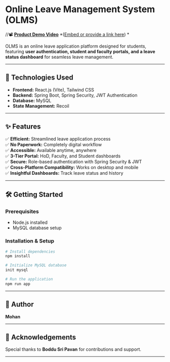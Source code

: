 # Online Leave Management System (OLMS)

//📽 **[Product Demo Video](#)** *([Embed or provide a link here](https://drive.google.com/file/d/17T9Ow1sjP7058_nmMdNgIK7YNv9RhdYI/view?usp=drive_link)) *

OLMS is an online leave application platform designed for students, featuring **user authentication, student and faculty portals, and a leave status dashboard** for seamless leave management.

---

## **🚀 Technologies Used**  
- **Frontend:** React.js (Vite), Tailwind CSS  
- **Backend:** Spring Boot, Spring Security, JWT Authentication  
- **Database:** MySQL  
- **State Management:** Recoil  

---

## **✨ Features**  
✅ **Efficient:** Streamlined leave application process  
✅ **No Paperwork:** Completely digital workflow  
✅ **Accessible:** Available anytime, anywhere  
✅ **3-Tier Portal:** HoD, Faculty, and Student dashboards  
✅ **Secure:** Role-based authentication with Spring Security & JWT  
✅ **Cross-Platform Compatibility:** Works on desktop and mobile  
✅ **Insightful Dashboards:** Track leave status and history  

---

## **🛠 Getting Started**  

### **Prerequisites**  
- Node.js installed  
- MySQL database setup  

### **Installation & Setup**  
```bash
# Install dependencies
npm install  

# Initialize MySQL database
init mysql  

# Run the application
npm run app
```

---

## **👤 Author**  
**Mohan**  

---

## **🙏 Acknowledgements**  
Special thanks to **Boddu Sri Pavan** for contributions and support.  

---

